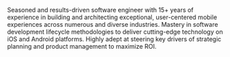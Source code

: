Seasoned and results-driven software engineer with 15+ years of experience in building and architecting exceptional, user-centered mobile experiences across numerous and diverse industries. Mastery in software development lifecycle methodologies to deliver cutting-edge technology on iOS and Android platforms. Highly adept at steering key drivers of strategic planning and product management to maximize ROI.

<!--
**pauluhn/pauluhn** is a ✨ _special_ ✨ repository because its `README.md` (this file) appears on your GitHub profile.

Here are some ideas to get you started:

- 🔭 I’m currently working on ...
- 🌱 I’m currently learning ...
- 👯 I’m looking to collaborate on ...
- 🤔 I’m looking for help with ...
- 💬 Ask me about ...
- 📫 How to reach me: ...
- 😄 Pronouns: ...
- ⚡ Fun fact: ...
-->
